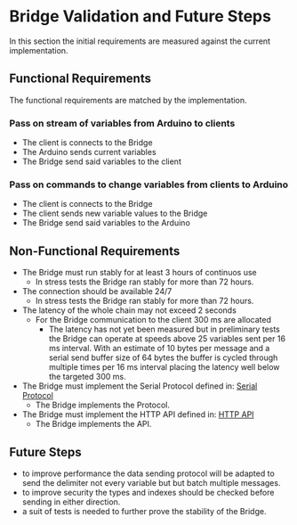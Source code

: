 # Bridge Validation and Future Steps

In this section the initial requirements are measured against the current implementation.

## Functional Requirements

The functional requirements are matched by the implementation.

### Pass on stream of variables from Arduino to clients

* The client is connects to the Bridge
* The Arduino sends current variables
* The Bridge send said variables to the client

### Pass on commands to change variables from clients to Arduino

* The client is connects to the Bridge
* The client sends new variable values to the Bridge
* The Bridge send said variables to the Arduino



## Non-Functional Requirements

* The Bridge must run stably for at least 3 hours of continuos use
    * In stress tests the Bridge ran stably for more than 72 hours.
* The connection should be available 24/7
    * In stress tests the Bridge ran stably for more than 72 hours.
* The latency of the whole chain may not exceed 2 seconds
    * For the Bridge communication to the client 300 ms are allocated
        * The latency has not yet been measured but in preliminary tests the Bridge can operate at speeds above 25 variables sent per 16 ms interval. With an estimate of 10 bytes per message and a serial send buffer size of 64 bytes the buffer is cycled through multiple times per 16 ms interval placing the latency well below the targeted 300 ms.
* The Bridge must implement the Serial Protocol defined in: [Serial Protocol](../Pirate-Hook/pirate-serial-protocol.md)
    * The Bridge implements the Protocol.
* The Bridge must implement the HTTP API defined in: [HTTP API](client-facing-interface.md)
    * The Bridge implements the API.

## Future Steps

* to improve performance the data sending protocol will be adapted to send the delimiter not every variable but but batch multiple messages.
* to improve security the types and indexes should be checked before sending in either direction.
* a suit of tests is needed to further prove the stability of the Bridge.